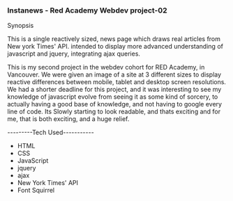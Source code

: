 ### Instanews - Red Academy Webdev project-02

Synopsis

This is a single reactively sized, news page which draws real articles from New york Times' API. intended to display more advanced understanding of javascript and jquery, integrating ajax queries.

This is my second project in the webdev cohort for RED Academy, in Vancouver. We were given an image of a site at 3 different sizes to display reactive differences between mobile, tablet and desktop screen resolutions. We had a shorter deadline for this project, and it was interesting to see my knowledge of javascript evolve from seeing it as some kind of sorcery, to actually having a good base of knowledge, and not having to google every line of code. Its Slowly starting to look readable, and thats exciting and for me, that is both exciting, and a huge relief.

---------Tech Used-----------
<ul>
<li>HTML</li>
<li>CSS</li>
<li>JavaScript</li>
<li>jquery</li>
<li>ajax</li>
<li>New York Times' API</li>
<li>Font Squirrel</li>


